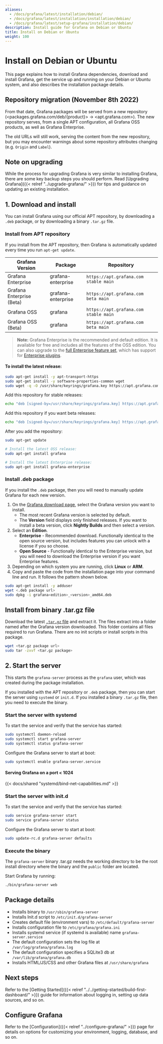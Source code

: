 ```yaml
---
aliases:
  - /docs/grafana/latest/installation/debian/
  - /docs/grafana/latest/installation/installation/debian/
  - /docs/grafana/latest/setup-grafana/installation/debian/
description: Install guide for Grafana on Debian or Ubuntu
title: Install on Debian or Ubuntu
weight: 100
---
```


# Install on Debian or Ubuntu

This page explains how to install Grafana dependencies, download and install Grafana, get the service up and running on your Debian or Ubuntu system, and also describes the installation package details.

## Repository migration (November 8th 2022)

From that date, Grafana packages will be served from a new repository (<packages.grafana.com/deb/{product}> -> <apt.grafana.com>). The new repository serves, from a single APT configuration, all Grafana OSS products, as well as Grafana Enterprise.

The old URLs will still work, serving the content from the new repository, but you may encounter warnings about some repository attributes changing (e.g. `Origin` and `Label`).

## Note on upgrading

While the process for upgrading Grafana is very similar to installing Grafana, there are some key backup steps you should perform. Read [Upgrading Grafana]({{< relref "../upgrade-grafana/" >}}) for tips and guidance on updating an existing installation.

## 1. Download and install

You can install Grafana using our official APT repository, by downloading a `.deb` package, or by downloading a binary `.tar.gz` file.

### Install from APT repository

If you install from the APT repository, then Grafana is automatically updated every time you run `apt-get update`.

| Grafana Version           | Package            | Repository                            |
| ------------------------- | ------------------ | ------------------------------------- |
| Grafana Enterprise        | grafana-enterprise | `https://apt.grafana.com stable main` |
| Grafana Enterprise (Beta) | grafana-enterprise | `https://apt.grafana.com beta main`   |
| Grafana OSS               | grafana            | `https://apt.grafana.com stable main` |
| Grafana OSS (Beta)        | grafana            | `https://apt.grafana.com beta main`   |

> **Note:** Grafana Enterprise is the recommended and default edition. It is available for free and includes all the features of the OSS edition. You can also upgrade to the [full Enterprise feature set](https://grafana.com/products/enterprise/?utm_source=grafana-install-page), which has support for [Enterprise plugins](https://grafana.com/grafana/plugins/?enterprise=1&utcm_source=grafana-install-page).

#### To install the latest release:

```bash
sudo apt-get install -y apt-transport-https
sudo apt-get install -y software-properties-common wget
sudo wget -q -O /usr/share/keyrings/grafana.key https://apt.grafana.com/gpg.key
```

Add this repository for stable releases:

```bash
echo "deb [signed-by=/usr/share/keyrings/grafana.key] https://apt.grafana.com stable main" | sudo tee -a /etc/apt/sources.list.d/grafana.list
```

Add this repository if you want beta releases:

```bash
echo "deb [signed-by=/usr/share/keyrings/grafana.key] https://apt.grafana.com beta main" | sudo tee -a /etc/apt/sources.list.d/grafana.list
```

After you add the repository:

```bash
sudo apt-get update

# Install the latest OSS release:
sudo apt-get install grafana

# Install the latest Enterprise release:
sudo apt-get install grafana-enterprise
```

### Install .deb package

If you install the `.deb` package, then you will need to manually update Grafana for each new version.

1. On the [Grafana download page](https://grafana.com/grafana/download), select the Grafana version you want to install.
   - The most recent Grafana version is selected by default.
   - The **Version** field displays only finished releases. If you want to install a beta version, click **Nightly Builds** and then select a version.
1. Select an **Edition**.
   - **Enterprise** - Recommended download. Functionally identical to the open source version, but includes features you can unlock with a license if you so choose.
   - **Open Source** - Functionally identical to the Enterprise version, but you will need to download the Enterprise version if you want Enterprise features.
1. Depending on which system you are running, click **Linux** or **ARM**.
1. Copy and paste the code from the installation page into your command line and run. It follows the pattern shown below.

```bash
sudo apt-get install -y adduser
wget <.deb package url>
sudo dpkg -i grafana<edition>_<version>_amd64.deb
```

## Install from binary .tar.gz file

Download the latest [`.tar.gz` file](https://grafana.com/grafana/download?platform=linux) and extract it. The files extract into a folder named after the Grafana version downloaded. This folder contains all files required to run Grafana. There are no init scripts or install scripts in this package.

```bash
wget <tar.gz package url>
sudo tar -zxvf <tar.gz package>
```

## 2. Start the server

This starts the `grafana-server` process as the `grafana` user, which was created during the package installation.

If you installed with the APT repository or `.deb` package, then you can start the server using `systemd` or `init.d`. If you installed a binary `.tar.gz` file, then you need to execute the binary.

### Start the server with systemd

To start the service and verify that the service has started:

```bash
sudo systemctl daemon-reload
sudo systemctl start grafana-server
sudo systemctl status grafana-server
```

Configure the Grafana server to start at boot:

```bash
sudo systemctl enable grafana-server.service
```

#### Serving Grafana on a port < 1024

{{< docs/shared "systemd/bind-net-capabilities.md" >}}

### Start the server with init.d

To start the service and verify that the service has started:

```bash
sudo service grafana-server start
sudo service grafana-server status
```

Configure the Grafana server to start at boot:

```bash
sudo update-rc.d grafana-server defaults
```

### Execute the binary

The `grafana-server` binary .tar.gz needs the working directory to be the root install directory where the binary and the `public` folder are located.

Start Grafana by running:

```bash
./bin/grafana-server web
```

## Package details

- Installs binary to `/usr/sbin/grafana-server`
- Installs Init.d script to `/etc/init.d/grafana-server`
- Creates default file (environment vars) to `/etc/default/grafana-server`
- Installs configuration file to `/etc/grafana/grafana.ini`
- Installs systemd service (if systemd is available) name `grafana-server.service`
- The default configuration sets the log file at `/var/log/grafana/grafana.log`
- The default configuration specifies a SQLite3 db at `/var/lib/grafana/grafana.db`
- Installs HTML/JS/CSS and other Grafana files at `/usr/share/grafana`

## Next steps

Refer to the [Getting Started]({{< relref "../../getting-started/build-first-dashboard/" >}}) guide for information about logging in, setting up data sources, and so on.

## Configure Grafana

Refer to the [Configuration]({{< relref "../configure-grafana/" >}}) page for details on options for customizing your environment, logging, database, and so on.
